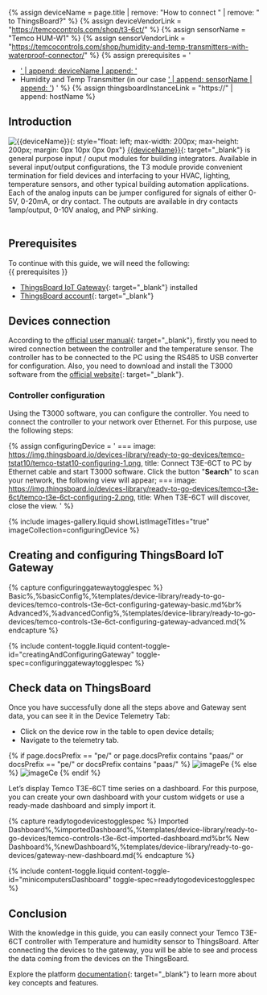 {% assign deviceName = page.title | remove: "How to connect " | remove: " to ThingsBoard?" %}
{% assign deviceVendorLink = "https://temcocontrols.com/shop/t3-6ct/" %}
{% assign sensorName = "Temco HUM-W1" %}
{% assign sensorVendorLink = "https://temcocontrols.com/shop/humidity-and-temp-transmitters-with-waterproof-connector/" %}
{% assign prerequisites = '
- <a href="' | append: deviceVendorLink | append: '" target="_blank">' | append: deviceName | append: '</a>
- Humidity and Temp Transmitter (in our case <a href="' | append: sensorVendorLink | append: '" target="_blank">' | append: sensorName | append: '</a>) '
 %}
{% assign thingsboardInstanceLink = "https://" | append: hostName %}

## Introduction

![{{deviceName}}](https://img.thingsboard.io/devices-library/{{page.deviceImageFileName}}){: style="float: left; max-width: 200px; max-height: 200px; margin: 0px 10px 0px 0px"}
[{{deviceName}}]({{controllerVendorLink}}){: target="_blank"} is general purpose input / ouput modules for building 
integrators. Available in several input/output configurations, the T3 module provide convenient termination for field 
devices and interfacing to your HVAC, lighting, temperature sensors, and other typical building automation 
applications. Each of the analog inputs can be jumper configured for signals of either 0-5V, 0-20mA, or dry contact. 
The outputs are available in dry contacts 1amp/output, 0-10V analog, and PNP sinking.<br><br>

## Prerequisites

To continue with this guide, we will need the following:  
{{ prerequisites }}
- [ThingsBoard IoT Gateway](/docs/iot-gateway/installation/){: target="_blank"} installed
- [ThingsBoard account]({{thingsboardInstanceLink}}){: target="_blank"}

## Devices connection

According to the [official user manual](https://assets.temcocontrols.com/products/t3e6ct/brochure_pdf/T3E-6CT-1.pdf){: target="_blank"}, firstly you need to wired connection between the controller and the temperature 
sensor. The controller has to be connected to the PC using the RS485 to USB converter for configuration.
Also, you need to download and install the T3000 software from the [official website](https://assets.temcocontrols.com/products/tstat10_fully_programmable_thermostat/software_file/09T3000Software.zip){: target="_blank"}.

### Controller configuration

Using the T3000 software, you can configure the controller. You need to connect the controller to your network 
over Ethernet. For this purpose, use the following steps:

{% assign configuringDevice = '
    ===
        image: https://img.thingsboard.io/devices-library/ready-to-go-devices/temco-tstat10/temco-tstat10-configuring-1.png,
        title: Connect T3E-6CT to PC by Ethernet cable and start T3000 software. Click the button "**Search**" to scan your network, the following view will appear;
    ===
        image: https://img.thingsboard.io/devices-library/ready-to-go-devices/temco-t3e-6ct/temco-t3e-6ct-configuring-2.png,
        title: When T3E-6CT will discover, close the view.
' 
%}

{% include images-gallery.liquid showListImageTitles="true" imageCollection=configuringDevice %}

## Creating and configuring ThingsBoard IoT Gateway

{% capture configuringgatewaytogglespec %}
Basic%,%basicConfig%,%templates/device-library/ready-to-go-devices/temco-controls-t3e-6ct-configuring-gateway-basic.md%br%
Advanced%,%advancedConfig%,%templates/device-library/ready-to-go-devices/temco-controls-t3e-6ct-configuring-gateway-advanced.md{% endcapture %}

{% include content-toggle.liquid content-toggle-id="creatingAndConfiguringGateway" toggle-spec=configuringgatewaytogglespec %}

## Check data on ThingsBoard

Once you have successfully done all the steps above and Gateway sent data, you can see it in the 
Device Telemetry Tab:

- Click on the device row in the table to open device details;
- Navigate to the telemetry tab.

{% if page.docsPrefix == "pe/" or page.docsPrefix contains "paas/" or docsPrefix == "pe/" or docsPrefix contains "paas/" %}
![imagePe](https://img.thingsboard.io/devices-library/ready-to-go-devices/temco-t3e-6ct/temco-t3e-6ct-device-1-pe.png)
{% else %}
![imageCe](https://img.thingsboard.io/devices-library/ready-to-go-devices/temco-t3e-6ct/temco-t3e-6ct-device-1-ce.png)
{% endif %}

Let’s display Temco T3E-6CT time series on a dashboard. For this purpose, you can create your own dashboard with your 
custom widgets or use a ready-made dashboard and simply import it.

{% capture readytogodevicestogglespec %}
Imported Dashboard%,%importedDashboard%,%templates/device-library/ready-to-go-devices/temco-controls-t3e-6ct-imported-dashboard.md%br%
New Dashboard%,%newDashboard%,%templates/device-library/ready-to-go-devices/gateway-new-dashboard.md{% endcapture %}

{% include content-toggle.liquid content-toggle-id="minicomputersDashboard" toggle-spec=readytogodevicestogglespec %}

## Conclusion

With the knowledge in this guide, you can easily connect your Temco T3E-6CT controller with Temperature and humidity 
sensor to ThingsBoard. After connecting the devices to the gateway, you will be able to see and process the data coming 
from the devices on the ThingsBoard.

Explore the platform [documentation](/docs/{{page.docsPrefix}}){: target="_blank"} to learn more about key concepts and features.
